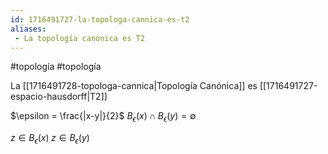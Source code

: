 ```yaml
---
id: 1716491727-la-topologa-cannica-es-t2
aliases:
 - La topología canónica es T2
---
```


#topología #topología 

La [[1716491728-topologa-cannica|Topología Canónica]] es [[1716491727-espacio-hausdorff|T2]]

$\epsilon = \frac{|x-y|}{2}$
$B_{\epsilon}(x) \cap B_\epsilon(y) = \emptyset$

$z \in B_\epsilon(x) \; z \in B_\epsilon(y)$

